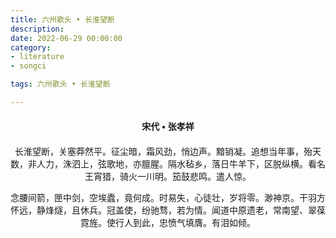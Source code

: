 ```yaml
---
title: 六州歌头 • 长淮望断
description:
date: 2022-06-29 00:00:00
category:
- literature
- songci

tags: 六州歌头 • 长淮望断

---
```


<div id="poem-author">
    宋代 • 张孝祥
</div>
<div id="poem-body">
<p class="poem-paragraph">长淮望断，关塞莽然平。征尘暗，霜风劲，悄边声。黯销凝。追想当年事，殆天数，非人力，洙泗上，弦歌地，亦膻腥。隔水毡乡，落日牛羊下，区脱纵横。看名王宵猎，骑火一川明。笳鼓悲鸣。遣人惊。</p>
<p class="poem-paragraph">念腰间箭，匣中剑，空埃蠹，竟何成。时易失，心徒壮，岁将零。渺神京。干羽方怀远，静烽燧，且休兵。冠盖使，纷驰骛，若为情。闻道中原遗老，常南望、翠葆霓旌。使行人到此，忠愤气填膺。有泪如倾。</p>

</div>

<style>

#poem-author {
    width: 100%;
    text-align: center;
    margin: 20px 0;
    font-weight: bold;
}
#poem-body {
    width: 100%;
    text-align: center;
}
.poem-paragraph {
    font-family: "仿宋"
}

</style>